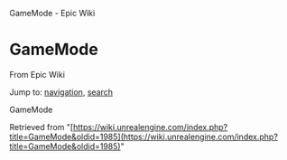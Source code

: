 GameMode - Epic Wiki             

GameMode
========

From Epic Wiki

Jump to: [navigation](#mw-navigation), [search](#p-search)

GameMode

Retrieved from "[https://wiki.unrealengine.com/index.php?title=GameMode&oldid=1985](https://wiki.unrealengine.com/index.php?title=GameMode&oldid=1985)"